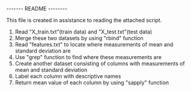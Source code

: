 
------- README --------

This file is created in assistance to reading the attached script.

1.  Read "X_train.txt"(train data) and "X_test.txt"(test data)
2.  Merge these two datasets by using "rbind" function
3.  Read "features.txt" to locate where measurements of mean and standard deviation are
4.  Use "grep" function to find where these measurements are
5.  Create another dataset consisting of columns with measurements of mean and standard deviation
6.  Label each column with descriptive names
7.  Return mean value of each column by using "sapply" function